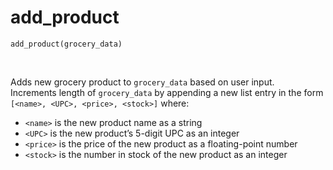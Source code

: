 # add_product

`add_product(grocery_data)`

<br>

Adds new grocery product to `grocery_data` based on user input.  
Increments length of `grocery_data` by appending a new list entry in the form `[<name>, <UPC>, <price>, <stock>]` where:
- `<name>` is the new product name as a string
- `<UPC>` is the new product’s 5-digit UPC as an integer
- `<price>` is the price of the new product as a floating-point number
- `<stock>` is the number in stock of the new product as an integer

